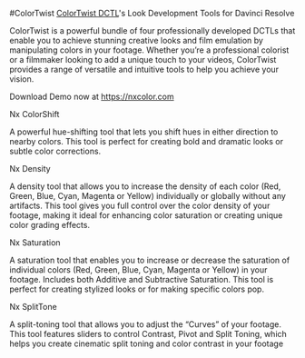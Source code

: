 #ColorTwist
<a href="https://nxcolor.com/colortwist">ColorTwist DCTL</a>'s Look Development Tools for Davinci Resolve

ColorTwist is a powerful bundle of four professionally developed DCTLs that enable you to achieve stunning creative looks and film emulation by manipulating colors in your footage.
Whether you’re a professional colorist or a filmmaker looking to add a unique touch to your videos, ColorTwist provides a range of versatile and intuitive tools to help you achieve your vision.

Download Demo now at https://nxcolor.com


Nx ColorShift

A powerful hue-shifting tool that lets you shift hues in either direction to nearby colors.
This tool is perfect for creating bold and dramatic looks or subtle color corrections.

Nx Density

A density tool that allows you to increase the density of each color (Red, Green, Blue, Cyan, Magenta or Yellow) individually or globally without any artifacts.
This tool gives you full control over the color density of your footage, making it ideal for enhancing color saturation or creating unique color grading effects.

Nx Saturation

A saturation tool that enables you to increase or decrease the saturation of individual colors (Red, Green, Blue, Cyan, Magenta or Yellow) in your footage.
Includes both Additive and Subtractive Saturation. This tool is perfect for creating stylized looks or for making specific colors pop.

Nx SplitTone

A split-toning tool that allows you to adjust the “Curves” of your footage.
This tool features sliders to control Contrast, Pivot and Split Toning, which helps you create cinematic split toning and color contrast in your footage
